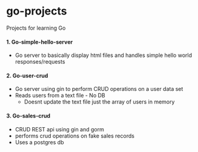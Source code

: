 # go-projects
Projects for learning Go

#### 1. Go-simple-hello-server
- Go server to basically display html files and handles simple hello world responses/requests

#### 2. Go-user-crud
- Go server using gin to perform CRUD operations on a user data set
- Reads users from a text file - No DB
  - Doesnt update the text file just the array of users in memory

#### 3. Go-sales-crud
- CRUD REST api using gin and gorm
- performs crud operations on fake sales records
- Uses a postgres db
